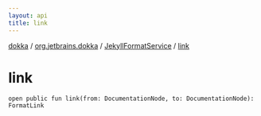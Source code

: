 ```yaml
---
layout: api
title: link
---
```

[dokka](../../index.html) / [org.jetbrains.dokka](../index.html) / [JekyllFormatService](index.html) / [link](link.html)


# link



```
open public fun link(from: DocumentationNode, to: DocumentationNode): FormatLink
```

